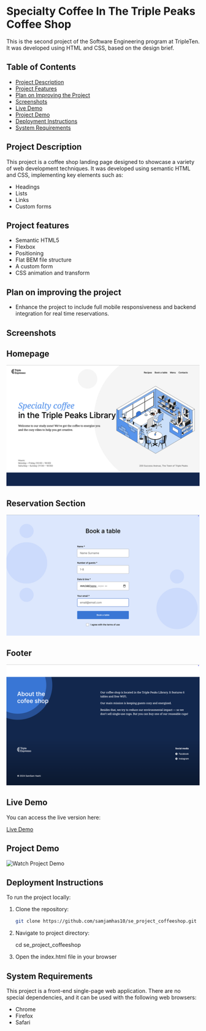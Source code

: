 # Specialty Coffee In The Triple Peaks Coffee Shop

This is the second project of the Software Engineering program at TripleTen. It was developed using HTML and CSS, based on the design brief.

## Table of Contents

- [Project Description](#project-description)
- [Project Features](#project-features)
- [Plan on Improving the Project](#plan-on-improving-the-project)
- [Screenshots](#screenshots)
- [Live Demo](#live-demo)
- [Project Demo](#project-demo)
- [Deployment Instructions](#deployment-instructions)
- [System Requirements](#system-requirements)

## Project Description

This project is a coffee shop landing page designed to showcase a variety of web development techniques. It was developed using semantic HTML and CSS, implementing key elements such as:

- Headings
- Lists
- Links
- Custom forms

## Project features

- Semantic HTML5
- Flexbox
- Positioning
- Flat BEM file structure
- A custom form
- CSS animation and transform

## Plan on improving the project

- Enhance the project to include full mobile responsiveness and backend integration for real time reservations.

## Screenshots

## Homepage

![Homepage Screenshot](homepage.png)

## Reservation Section

![Reservation Screenshot](reservation-section.png)

## Footer

![Footer Screenshot](footer-section.png)

## Live Demo

You can access the live version here:

[Live Demo](https://samjamhas10.github.io/se_project_coffeeshop/)

## Project Demo

![Watch Project Demo]()

## Deployment Instructions

To run the project locally:

1. Clone the repository:

   ```bash
   git clone https://github.com/samjamhas10/se_project_coffeeshop.git
   ```

2. Navigate to project directory:

   cd se_project_coffeeshop

3. Open the index.html file in your browser

## System Requirements

This project is a front-end single-page web application. There are no special dependencies, and it can be used with the following web browsers:

- Chrome
- Firefox
- Safari
